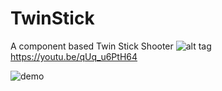 # TwinStick
A component based Twin Stick Shooter
![alt tag](http://imgur.com/nBO0ezK.png)
https://youtu.be/qUq_u6PtH64

![demo](http://gph.is/2p70lVz)
